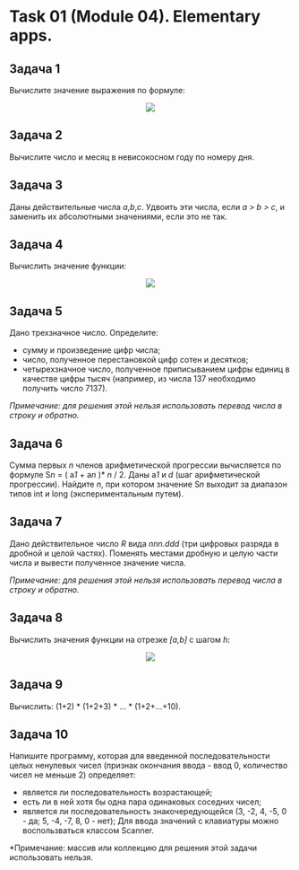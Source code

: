 # Task 01 (Module 04). Elementary apps.

## Задача 1
Вычислите значение выражения по формуле:

<p align="center">
  <img src="https://github.com/OlgaSmolyakova/JavaWebDevelopment-Resouces/blob/master/%D0%A2%D0%B5%D0%BC%D0%B0_04_%D0%A0%D0%B5%D1%88%D0%B5%D0%BD%D0%B8%D0%B5_%D0%B7%D0%B0%D0%B4%D0%B0%D1%87_%D0%9F%D1%80%D0%BE%D1%81%D1%82%D0%B5%D0%B9%D1%88%D0%B8%D0%B5_%D0%BF%D1%80%D0%B8%D0%BB%D0%BE%D0%B6%D0%B5%D0%BD%D0%B8%D1%8F/pic/m4_t1.jpg" />
</p>

## Задача 2
Вычислите число и месяц в невисокосном году по номеру дня.

## Задача 3
Даны действительные числа *а*,*b*,*с*. Удвоить эти числа, если *а > b > с*, и заменить их абсолютными значениями, если это не так.

## Задача 4
Вычислить значение функции:

<p align="center">
  <img src="https://github.com/OlgaSmolyakova/JavaWebDevelopment-Resouces/blob/master/%D0%A2%D0%B5%D0%BC%D0%B0_04_%D0%A0%D0%B5%D1%88%D0%B5%D0%BD%D0%B8%D0%B5_%D0%B7%D0%B0%D0%B4%D0%B0%D1%87_%D0%9F%D1%80%D0%BE%D1%81%D1%82%D0%B5%D0%B9%D1%88%D0%B8%D0%B5_%D0%BF%D1%80%D0%B8%D0%BB%D0%BE%D0%B6%D0%B5%D0%BD%D0%B8%D1%8F/pic/m4_t4.jpg" />
</p>

## Задача 5
Дано трехзначное число. Определите:
* сумму и произведение цифр числа;
* число, полученное перестановкой цифр сотен и десятков;
* четырехзначное число, полученное приписыванием цифры единиц в качестве цифры тысяч (например, из числа 137 необходимо получить число 7137).

*Примечание: для решения этой нельзя использовать перевод числа в строку и обратно.*

## Задача 6
Сумма первых *n* членов арифметической прогрессии вычисляется по формуле S*n* = ( a*1* + a*n* )* *n* / 2. Даны a*1* и *d* (шаг арифметической прогрессии). Найдите *n*, при котором значение S*n* выходит за диапазон типов int и long (экспериментальным путем).

## Задача 7
Дано действительное число *R* вида *nnn.ddd* (три цифровых разряда в дробной и целой частях). Поменять местами дробную и целую части числа и вывести полученное значение числа.

*Примечание: для решения этой нельзя использовать перевод числа в строку и обратно.*

## Задача 8
Вычислить значения функции на отрезке *[a,b]* c шагом *h*:

<p align="center">
  <img src="https://github.com/OlgaSmolyakova/JavaWebDevelopment-Resouces/blob/master/%D0%A2%D0%B5%D0%BC%D0%B0_04_%D0%A0%D0%B5%D1%88%D0%B5%D0%BD%D0%B8%D0%B5_%D0%B7%D0%B0%D0%B4%D0%B0%D1%87_%D0%9F%D1%80%D0%BE%D1%81%D1%82%D0%B5%D0%B9%D1%88%D0%B8%D0%B5_%D0%BF%D1%80%D0%B8%D0%BB%D0%BE%D0%B6%D0%B5%D0%BD%D0%B8%D1%8F/pic/m4_t8.jpg" />
</p>

## Задача 9
Вычислить: (1+2) * (1+2+3) * ... * (1+2+...+10).

## Задача 10
Напишите программу, которая для введенной последовательности целых ненулевых чисел (признак окончания ввода - ввод 0, количество чисел не меньше 2) определяет:
* является ли последовательность возрастающей;
* есть ли в ней хотя бы одна пара одинаковых соседних чисел;
* является ли последовательность знакочередующейся (3, -2, 4, -5, 0 - да; 5, -4, -7, 8, 0 - нет);
Для ввода значений с клавиатуры можно воспользваться классом Scanner.

*Примечание: массив или коллекцию для решения этой задачи использовать нельзя.


